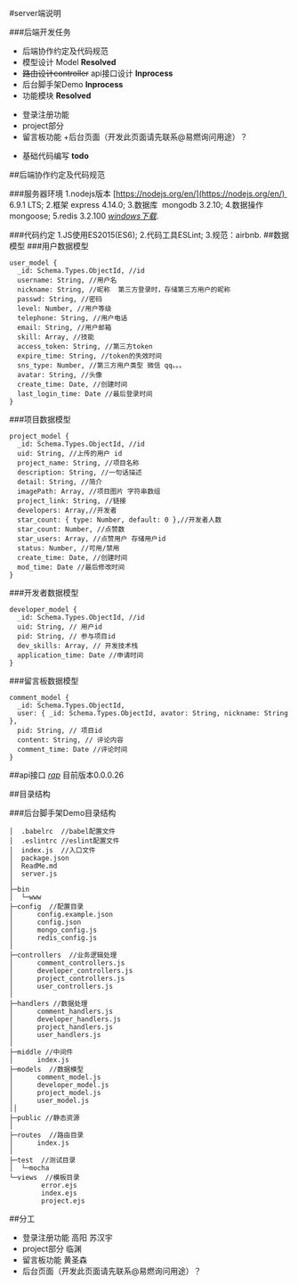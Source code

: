 #server端说明

###后端开发任务
- 后端协作约定及代码规范
- 模型设计 Model **Resolved**
- ~~路由设计controller~~ api接口设计 **Inprocess**
- 后台脚手架Demo **Inprocess**
- 功能模块 **Resolved**
 + 登录注册功能 
 + project部分
 + 留言板功能
 +后台页面（开发此页面请先联系@易燃询问用途）？
- 基础代码编写 **todo**

##后端协作约定及代码规范

###服务器环境
1.nodejs版本 [https://nodejs.org/en/](https://nodejs.org/en/)  6.9.1 LTS;
2.框架 express 4.14.0;
3.数据库  mongodb 3.2.10; 
4.数据操作mongoose;
5.redis 3.2.100 [*windows下载*](https://github.com/MSOpenTech/redis/releases).

###代码约定
1.JS使用ES2015(ES6);
2.代码工具ESLint;
3.规范：airbnb.
##数据模型
###用户数据模型
```
user_model {
  _id: Schema.Types.ObjectId, //id
  username: String, //用户名
  nickname: String, //昵称  第三方登录时，存储第三方用户的昵称
  passwd: String, //密码
  level: Number, //用户等级
  telephone: String, //用户电话
  email: String, //用户邮箱
  skill: Array, //技能
  access_token: String, //第三方token
  expire_time: String, //token的失效时间
  sns_type: Number, //第三方用户类型 微信 qq。。。 
  avatar: String, //头像 
  create_time: Date, //创建时间
  last_login_time: Date //最后登录时间
}
```

###项目数据模型

```
project_model {
  _id: Schema.Types.ObjectId, //id
  uid: String, //上传的用户 id
  project_name: String, //项目名称
  description: String, //一句话描述
  detail: String, //简介
  imagePath: Array, //项目图片 字符串数组
  project_link: String, //链接
  developers: Array,//开发者
  star_count: { type: Number, default: 0 },//开发者人数
  star_count: Number, //点赞数
  star_users: Array, //点赞用户 存储用户id
  status: Number, //可用/禁用
  create_time: Date, //创建时间
  mod_time: Date //最后修改时间
}
```
###开发者数据模型
```
developer_model {
  _id: Schema.Types.ObjectId, //id
  uid: String, // 用户id
  pid: String, // 参与项目id
  dev_skills: Array, // 开发技术栈
  application_time: Date //申请时间
}
```
###留言板数据模型 
```
comment_model {
  _id: Schema.Types.ObjectId,
  user: { _id: Schema.Types.ObjectId, avator: String, nickname: String },
  pid: String, // 项目id
  content: String, // 评论内容
  comment_time: Date //评论时间
}
```
##api接口
[*rap*](http://http://rap.taobao.org/org/group.do?plid=6302)
目前版本0.0.0.26

##目录结构

###后台脚手架Demo目录结构
```
│  .babelrc  //babel配置文件
│  .eslintrc //eslint配置文件
│  index.js  //入口文件
│  package.json  
│  ReadMe.md  
│  server.js  
│  
├─bin  
│  └─www
├─config  //配置目录
│      config.example.json
│      config.json
│      mongo_config.js
│      redis_config.js
│      
├─controllers  //业务逻辑处理
│      comment_controllers.js
│      developer_controllers.js
│      project_controllers.js
│      user_controllers.js
│
├─handlers //数据处理
│      comment_handlers.js
│      developer_handlers.js
│      project_handlers.js
│      user_handlers.js
│            
├─middle //中间件
│      index.js      
├─models  //数据模型
│      comment_model.js
│      developer_model.js
│      project_model.js
│      user_model.js
││
├─public //静态资源
│    
├─routes  //路由目录
│      index.js
│      
├─test  //测试目录
│  └─mocha
└─views  //模板目录
        error.ejs
        index.ejs
        project.ejs
```

##分工
 + 登录注册功能  高阳 苏汉宇
 + project部分 临渊
 + 留言板功能 黄圣森
 + 后台页面（开发此页面请先联系@易燃询问用途）？
